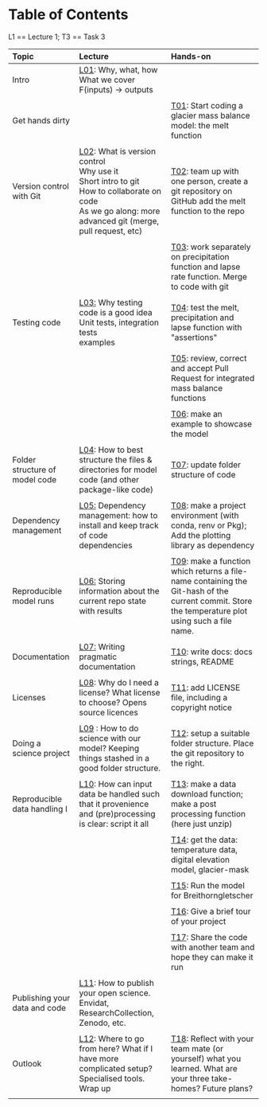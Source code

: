 # Table of Contents
L1 == Lecture 1; T3 == Task 3


| Topic                          | Lecture                                                                                                                                                                                           | Hands-on                                                                                                                                                               |
|:-------------------------------|:--------------------------------------------------------------------------------------------------------------------------------------------------------------------------------------------------|:-----------------------------------------------------------------------------------------------------------------------------------------------------------------------|
| Intro                          | [L01](./lectures/L01_intro_slides.md): Why, what, how<br>  What we cover<br>  F(inputs) -> outputs<br>                                                                                            |                                                                                                                                                                        |
|                                |                                                                                                                                                                                                   |                                                                                                                                                                        |
| Get hands dirty                |                                                                                                                                                                                                   | [T01](tasks/tasks.md#t01): Start coding a glacier mass balance model: the melt function                                                                                |
|                                |                                                                                                                                                                                                   |                                                                                                                                                                        |
| Version control with Git       | [L02](./lectures/L02_git_slides.md): What is version control<br> Why use it <br>Short intro to git <br>How to collaborate on code<br>As we go along: more advanced git (merge, pull request, etc) | [T02](tasks/tasks.md#t02): team up with one person, create a git repository on GitHub add the melt function to the repo                                                |
|                                |                                                                                                                                                                                                   |                                                                                                                                                                        |
|                                |                                                                                                                                                                                                   | [T03](tasks/tasks.md#t03): work separately on precipitation function and lapse rate function.  Merge to code with git                                                  |
|                                |                                                                                                                                                                                                   |                                                                                                                                                                        |
| Testing code                   | [L03:](lectures/L03_testing.md) Why testing code is a good idea<br>Unit tests, integration tests<br>examples                                                                                      | [T04](tasks/tasks.md#t04): test the melt, precipitation and lapse function with "assertions"                                                                           |
|                                |                                                                                                                                                                                                   |                                                                                                                                                                        |
|                                |                                                                                                                                                                                                   | [T05](tasks/tasks.md#t05): review, correct and accept Pull Request for integrated mass balance functions                                                               |
|                                |                                                                                                                                                                                                   |                                                                                                                                                                        |
|                                |                                                                                                                                                                                                   | [T06](tasks/tasks.md#t06): make an example to showcase the model                                                                                                       |
|                                |                                                                                                                                                                                                   |                                                                                                                                                                        |
| Folder structure of model code | [L04](lectures/L04_code_folders.md): How to best structure the files & directories for model code (and other package-like code)                                                                   | [T07](tasks/tasks.md#t07): update folder structure of code                                                                                                             |
|                                |                                                                                                                                                                                                   |                                                                                                                                                                        |
| Dependency management          | [L05:](lectures/L05_dependencies.md) Dependency management: how to install and keep track of code dependencies                                                                                    | [T08](tasks/tasks.md#t09): make a project environment (with conda, renv or Pkg); Add the plotting library as dependency                                                |
|                                |                                                                                                                                                                                                   |                                                                                                                                                                        |
| Reproducible model runs        | [L06:](lectures/L06_repo_model_runs.md) Storing information about the current repo state with results                                                                                             | [T09](tasks/tasks.md#t08): make a function which returns a file-name containing the Git-hash of the current commit. Store the temperature plot using such a file name. |
|                                |                                                                                                                                                                                                   |                                                                                                                                                                        |
| Documentation                  | [L07:](lectures/L07_documentation.md) Writing pragmatic documentation                                                                                                                             | [T10](tasks/tasks.md#t10): write docs: docs strings, README                                                                                                            |
|                                |                                                                                                                                                                                                   |                                                                                                                                                                        |
| Licenses                       | [L08](lectures/L08_licenses.md): Why do I need a license?  What license to choose?  Opens source licences                                                                                         | [T11](tasks/tasks.md#t11): add LICENSE file, including a copyright notice                                                                                              |
|                                |                                                                                                                                                                                                   |                                                                                                                                                                        |
| Doing a science project        | [L09](lectures/L09_project-folder-structure.md)  : How to do science with our model? Keeping things stashed in a good folder structure.                                                           | [T12](tasks/tasks.md#t12): setup a suitable folder structure.  Place the git repository to the right.                                                                  |
|                                |                                                                                                                                                                                                   |                                                                                                                                                                        |
| Reproducible data handling I   | [L10](lectures/L10_one-to-rule-them-all.md): How can input data be handled such that it provenience and (pre)processing is clear: script it all                                                   | [T13](tasks/tasks.md#t13): make a data download function; make a post processing function (here just unzip)                                                            |
|                                |                                                                                                                                                                                                   |                                                                                                                                                                        |
|                                |                                                                                                                                                                                                   | [T14](tasks/tasks.md#t14): get the data: temperature data, digital elevation model, glacier-mask                                                                       |
|                                |                                                                                                                                                                                                   |                                                                                                                                                                        |
|                                |                                                                                                                                                                                                   | [T15](tasks/tasks.md#t15): Run the model for Breithorngletscher                                                                                                        |
|                                |                                                                                                                                                                                                   |                                                                                                                                                                        |
|                                |                                                                                                                                                                                                   | [T16](tasks/tasks.md#t16): Give a brief tour of your project
|                                |                                                                                                                                                                                                   |                                                                                                                                                                        |
|                                |                                                                                                                                                                                                   | [T17](tasks/tasks.md#t17): Share the code with another team and hope they can make it run                                                                              |
|                                |                                                                                                                                                                                                   |                                                                                                                                                                        |
| Publishing your data and code  | [L11](lectures/L11_publish-it.md): How to publish your open science.  Envidat, ResearchCollection, Zenodo, etc.                                                                                   |                                                                                                                                                                        |
|                                |                                                                                                                                                                                                   |                                                                                                                                                                        |
| Outlook                        | [L12](lectures/L12_outlook-wrapup.md): Where to go from here?  What if I have more complicated setup? Specialised tools.  Wrap up                                                                 | [T18](tasks/tasks.md#t18): Reflect with your team mate (or yourself) what you learned.  What are your three take-homes?  Future plans?                                 |
|                                |                                                                                                                                                                                                   |                                                                                                                                                                        |
